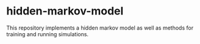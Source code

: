 # hidden-markov-model
This repository implements a hidden markov model as well as methods for training and running simulations.
